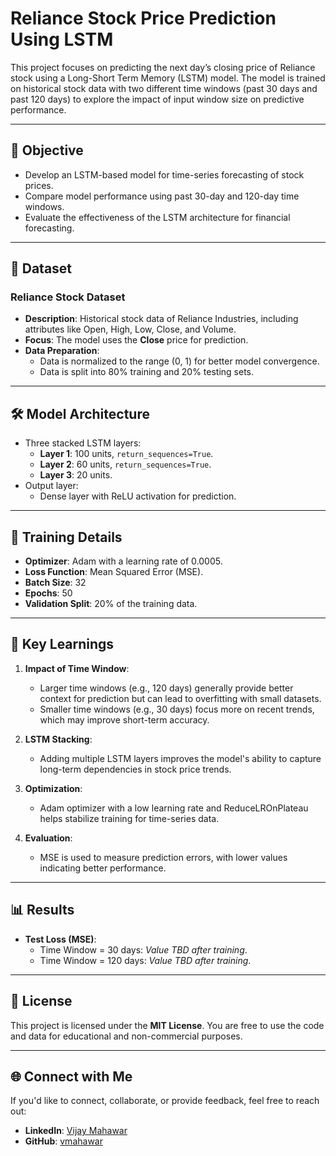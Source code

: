 # Reliance Stock Price Prediction Using LSTM

This project focuses on predicting the next day’s closing price of Reliance stock using a Long-Short Term Memory (LSTM) model. The model is trained on historical stock data with two different time windows (past 30 days and past 120 days) to explore the impact of input window size on predictive performance.

---

## 🎯 Objective

- Develop an LSTM-based model for time-series forecasting of stock prices.
- Compare model performance using past 30-day and 120-day time windows.
- Evaluate the effectiveness of the LSTM architecture for financial forecasting.

---

## 📂 Dataset

### **Reliance Stock Dataset**
- **Description**: Historical stock data of Reliance Industries, including attributes like Open, High, Low, Close, and Volume.
- **Focus**: The model uses the **Close** price for prediction.
- **Data Preparation**:
  - Data is normalized to the range (0, 1) for better model convergence.
  - Data is split into 80% training and 20% testing sets.

---

## 🛠️ Model Architecture

- Three stacked LSTM layers:
  - **Layer 1**: 100 units, `return_sequences=True`.
  - **Layer 2**: 60 units, `return_sequences=True`.
  - **Layer 3**: 20 units.
- Output layer:
  - Dense layer with ReLU activation for prediction.

---

## 🚀 Training Details

- **Optimizer**: Adam with a learning rate of 0.0005.
- **Loss Function**: Mean Squared Error (MSE).
- **Batch Size**: 32
- **Epochs**: 50
- **Validation Split**: 20% of the training data.

---

## 🌟 Key Learnings

1. **Impact of Time Window**:
   - Larger time windows (e.g., 120 days) generally provide better context for prediction but can lead to overfitting with small datasets.
   - Smaller time windows (e.g., 30 days) focus more on recent trends, which may improve short-term accuracy.

2. **LSTM Stacking**:
   - Adding multiple LSTM layers improves the model's ability to capture long-term dependencies in stock price trends.

3. **Optimization**:
   - Adam optimizer with a low learning rate and ReduceLROnPlateau helps stabilize training for time-series data.

4. **Evaluation**:
   - MSE is used to measure prediction errors, with lower values indicating better performance.

---

## 📊 Results

- **Test Loss (MSE)**:
  - Time Window = 30 days: *Value TBD after training*.
  - Time Window = 120 days: *Value TBD after training*.

---

## 📜 License

This project is licensed under the **MIT License**. You are free to use the code and data for educational and non-commercial purposes.

---

## 🌐 Connect with Me

If you'd like to connect, collaborate, or provide feedback, feel free to reach out:

- **LinkedIn**: [Vijay Mahawar](https://www.linkedin.com/in/vijay-mahawar)
- **GitHub**: [vmahawar](https://github.com/vmahawar)
